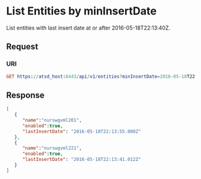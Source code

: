 # List Entities by minInsertDate

List entities with last insert date at or after 2016-05-18T22:13:40Z.

## Request

### URI

```elm
GET https://atsd_host:8443/api/v1/entities?minInsertDate=2016-05-18T22:13:40.000Z
```

## Response

```json
[
   {
      "name":"nurswgvml201",
      "enabled":true,
      "lastInsertDate": "2016-05-18T22:13:55.000Z"
   },
   {
      "name":"nurswgvml221",
      "enabled":true,
      "lastInsertDate": "2016-05-18T22:13:41.012Z"
   }
]
```
